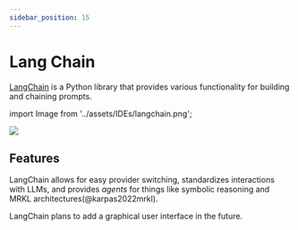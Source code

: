 ```yaml
---
sidebar_position: 15
---
```


# Lang Chain

[LangChain](https://github.com/hwchase17/langchain/) is a Python library
that provides various functionality for building and chaining prompts.

import Image from '../assets/IDEs/langchain.png';

<div style={{textAlign: 'center'}}>
  <img src={Image} style={{width: "750px"}} />
</div>

## Features

LangChain allows for easy provider switching, standardizes interactions with LLMs,
and provides _agents_ for things like symbolic reasoning and MRKL architectures(@karpas2022mrkl).

LangChain plans to add a graphical user interface in the future.
